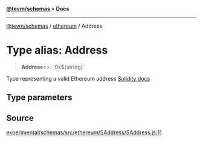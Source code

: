 [**@tevm/schemas**](../../README.md) • **Docs**

***

[@tevm/schemas](../../modules.md) / [ethereum](../README.md) / Address

# Type alias: Address

> **Address**\<\>: \`0x$\{string\}\`

Type representing a valid Ethereum address
[Solidity docs](https://docs.soliditylang.org/en/latest/types.html#address)

## Type parameters

## Source

[experimental/schemas/src/ethereum/SAddress/SAddress.js:11](https://github.com/evmts/tevm-monorepo/blob/main/experimental/schemas/src/ethereum/SAddress/SAddress.js#L11)
